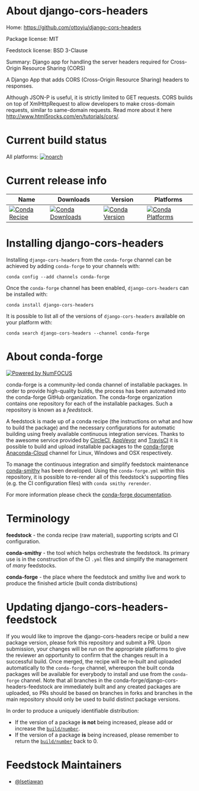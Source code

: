 <!--
# -*- mode: jinja -*-
-->

About django-cors-headers
=========================

Home: https://github.com/ottoyiu/django-cors-headers

Package license: MIT

Feedstock license: BSD 3-Clause

Summary: Django app for handling the server headers required for Cross-Origin Resource Sharing (CORS)

A Django App that adds CORS (Cross-Origin Resource Sharing) headers to responses.

Although JSON-P is useful, it is strictly limited to GET requests.
CORS builds on top of XmlHttpRequest to allow developers to make cross-domain requests,
similar to same-domain requests. Read more about it here <http://www.html5rocks.com/en/tutorials/cors/>.


Current build status
====================

All platforms:
[![noarch](https://img.shields.io/circleci/project/github/conda-forge/django-cors-headers-feedstock/master.svg?label=noarch)](https://circleci.com/gh/conda-forge/django-cors-headers-feedstock)

Current release info
====================

| Name | Downloads | Version | Platforms |
| --- | --- | --- | --- |
| [![Conda Recipe](https://img.shields.io/badge/recipe-django--cors--headers-green.svg)](https://anaconda.org/conda-forge/django-cors-headers) | [![Conda Downloads](https://img.shields.io/conda/dn/conda-forge/django-cors-headers.svg)](https://anaconda.org/conda-forge/django-cors-headers) | [![Conda Version](https://img.shields.io/conda/vn/conda-forge/django-cors-headers.svg)](https://anaconda.org/conda-forge/django-cors-headers) | [![Conda Platforms](https://img.shields.io/conda/pn/conda-forge/django-cors-headers.svg)](https://anaconda.org/conda-forge/django-cors-headers) |

Installing django-cors-headers
==============================

Installing `django-cors-headers` from the `conda-forge` channel can be achieved by adding `conda-forge` to your channels with:

```
conda config --add channels conda-forge
```

Once the `conda-forge` channel has been enabled, `django-cors-headers` can be installed with:

```
conda install django-cors-headers
```

It is possible to list all of the versions of `django-cors-headers` available on your platform with:

```
conda search django-cors-headers --channel conda-forge
```


About conda-forge
=================

[![Powered by NumFOCUS](https://img.shields.io/badge/powered%20by-NumFOCUS-orange.svg?style=flat&colorA=E1523D&colorB=007D8A)](http://numfocus.org)

conda-forge is a community-led conda channel of installable packages.
In order to provide high-quality builds, the process has been automated into the
conda-forge GitHub organization. The conda-forge organization contains one repository
for each of the installable packages. Such a repository is known as a *feedstock*.

A feedstock is made up of a conda recipe (the instructions on what and how to build
the package) and the necessary configurations for automatic building using freely
available continuous integration services. Thanks to the awesome service provided by
[CircleCI](https://circleci.com/), [AppVeyor](https://www.appveyor.com/)
and [TravisCI](https://travis-ci.org/) it is possible to build and upload installable
packages to the [conda-forge](https://anaconda.org/conda-forge)
[Anaconda-Cloud](https://anaconda.org/) channel for Linux, Windows and OSX respectively.

To manage the continuous integration and simplify feedstock maintenance
[conda-smithy](https://github.com/conda-forge/conda-smithy) has been developed.
Using the ``conda-forge.yml`` within this repository, it is possible to re-render all of
this feedstock's supporting files (e.g. the CI configuration files) with ``conda smithy rerender``.

For more information please check the [conda-forge documentation](https://conda-forge.org/docs/).

Terminology
===========

**feedstock** - the conda recipe (raw material), supporting scripts and CI configuration.

**conda-smithy** - the tool which helps orchestrate the feedstock.
                   Its primary use is in the construction of the CI ``.yml`` files
                   and simplify the management of *many* feedstocks.

**conda-forge** - the place where the feedstock and smithy live and work to
                  produce the finished article (built conda distributions)


Updating django-cors-headers-feedstock
======================================

If you would like to improve the django-cors-headers recipe or build a new
package version, please fork this repository and submit a PR. Upon submission,
your changes will be run on the appropriate platforms to give the reviewer an
opportunity to confirm that the changes result in a successful build. Once
merged, the recipe will be re-built and uploaded automatically to the
`conda-forge` channel, whereupon the built conda packages will be available for
everybody to install and use from the `conda-forge` channel.
Note that all branches in the conda-forge/django-cors-headers-feedstock are
immediately built and any created packages are uploaded, so PRs should be based
on branches in forks and branches in the main repository should only be used to
build distinct package versions.

In order to produce a uniquely identifiable distribution:
 * If the version of a package **is not** being increased, please add or increase
   the [``build/number``](https://conda.io/docs/user-guide/tasks/build-packages/define-metadata.html#build-number-and-string).
 * If the version of a package **is** being increased, please remember to return
   the [``build/number``](https://conda.io/docs/user-guide/tasks/build-packages/define-metadata.html#build-number-and-string)
   back to 0.

Feedstock Maintainers
=====================

* [@lsetiawan](https://github.com/lsetiawan/)

